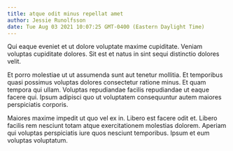 ```yaml
---
title: atque odit minus repellat amet
author: Jessie Runolfsson
date: Tue Aug 03 2021 10:07:25 GMT-0400 (Eastern Daylight Time)
---
```

Qui eaque eveniet et ut dolore voluptate maxime cupiditate. Veniam voluptas cupiditate dolores. Sit est et natus in sint sequi distinctio dolores velit.

 Et porro molestiae ut ut assumenda sunt aut tenetur mollitia. Et temporibus quasi possimus voluptas dolores consectetur ratione minus. Et quam tempora qui ullam. Voluptas repudiandae facilis repudiandae ut eaque facere qui. Ipsum adipisci quo ut voluptatem consequuntur autem maiores perspiciatis corporis.

 Maiores maxime impedit ut quo vel ex in. Libero est facere odit et. Libero facilis rem nesciunt totam atque exercitationem molestias dolorem. Aperiam qui voluptas perspiciatis iure quos nesciunt temporibus. Ipsum et eum voluptas voluptatum.